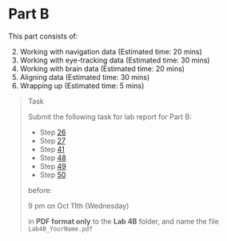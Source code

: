 # Part B

This part consists of:

<ol start="2">
  <li> Working with navigation data (Estimated time:  20 mins)
  <li> Working with eye-tracking data (Estimated time:  30 mins)
  <li> Working with brain data (Estimated time:  20 mins)
  <li> Aligning data (Estimated time:  30 mins)
  <li> Wrapping up (Estimated time:  5 mins)
</ol>

> <p class="task"> Task
>
> Submit the following task for lab report for Part B:
> - Step [26](2.md#26)
> - Step [27](2.md#27)
> - Step [41](3.md#41)
> - Step [48](4.md#48)
> - Step [49](5.md#49)
> - Step [50](5.md#50)
> 
> before:
>
> <p class="warn"> 9 pm on Oct 11th (Wednesday)
>
> in **PDF format only** to the **Lab 4B** folder, and name the file `Lab4B_YourName.pdf`